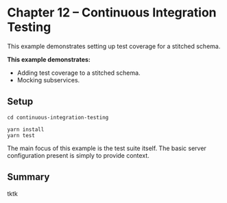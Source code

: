 # Chapter 12 – Continuous Integration Testing

This example demonstrates setting up test coverage for a stitched schema.

**This example demonstrates:**

- Adding test coverage to a stitched schema.
- Mocking subservices.

## Setup

```shell
cd continuous-integration-testing

yarn install
yarn test
```

The main focus of this example is the test suite itself. The basic server configuration present is simply to provide context.

## Summary

tktk
